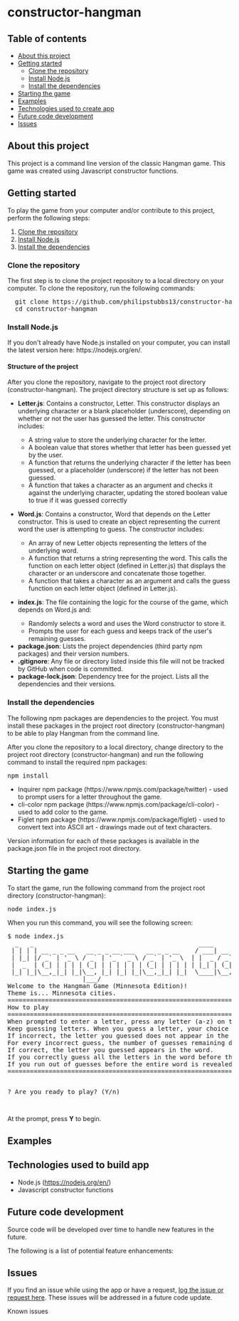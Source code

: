 # constructor-hangman

## Table of contents
  * [About this project](#about-this-project)
  * [Getting started](#contribute)
    * [Clone the repository](#clone-repository)
    * [Install Node.js](#install-node)
    * [Install the dependencies](#dependencies)
  * [Starting the game](#start-game)
  * [Examples](#examples)
  * [Technologies used to create app](#technologies-used)
  * [Future code development](#feature-enhancements)
  * [Issues](#issues)

## <a name="about-this-project"></a> About this project
<p>This project is a command line version of the classic Hangman game. This game was created using Javascript constructor functions.</p>

## <a name="contribute"></a> Getting started
To play the game from your computer and/or contribute to this project, perform the following steps:
  1. [Clone the repository](#clone-repository)
  2. [Install Node.js](#install-node)
  3. [Install the dependencies](#dependencies)

### <a name="clone-repository"></a> Clone the repository
The first step is to clone the project repository to a local directory on your computer. To clone the repository, run the following commands:
<pre>
  git clone https://github.com/philipstubbs13/constructor-hangman.git
  cd constructor-hangman
</pre>

### <a name="install-node"></a> Install Node.js
<p>If you don't already have Node.js installed on your computer, you can install the latest version here: https://nodejs.org/en/.</p>

#### <a name="structure-of-project"></a> Structure of the project
<p>After you clone the repository, navigate to the project root directory (constructor-hangman). The project directory structure is set up as follows:</p>
<ul>
  <li> 
  	<p><b>Letter.js</b>: Contains a constructor, Letter. This constructor displays an underlying character or a blank placeholder             (underscore), depending on whether or not the user has guessed the letter. This constructor includes:</p>
  	<ul>
  		<li>A string value to store the underlying character for the letter.</li>
  		<li>A boolean value that stores whether that letter has been guessed yet by the user.</li>
  		<li>A function that returns the underlying character if the letter has been guessed, or a placeholder (underscore) if the letter has not been guessed.</li>
  		<li>A function that takes a character as an argument and checks it against the underlying character, updating the stored boolean value to true if it was guessed correctly</li>
  	</ul>
  </li>
  <li>
  	<p><b>Word.js</b>: Contains a constructor, Word that depends on the Letter constructor. This is used to create an object representing the current word the user is attempting to guess. The constructor includes:</p>
  	<ul>
  		<li>An array of new Letter objects representing the letters of the underlying word.</li>
  		<li>A function that returns a string representing the word. This calls the function on each letter object (defined in Letter.js) that displays the character or an underscore and concatenate those together.</li>
  		<li>A function that takes a character as an argument and calls the guess function on each letter object (defined in Letter.js).</li>
  	</ul>
  </li>
  <li>
  	<p><b>index.js</b>: The file containing the logic for the course of the game, which depends on Word.js and:</p>
  	<ul>
  		<li>Randomly selects a word and uses the Word constructor to store it.</li>
  		<li>Prompts the user for each guess and keeps track of the user's remaining guesses.</li>
  	</ul>
  </li>
  <li><b>package.json</b>: Lists the project dependencies (third party npm packages) and their version numbers.</li>
  <li><b>.gitignore</b>: Any file or directory listed inside this file will not be tracked by GitHub when code is committed.</li>
  <li><b>package-lock.json</b>: Dependency tree for the project. Lists all the dependencies and their versions.</li>
</ul>

### <a name="dependencies"></a> Install the dependencies
<p>The following npm packages are dependencies to the project. You must install these packages in the project root directory (constructor-hangman) to be able to play Hangman from the command line.</p>
<p>After you clone the repository to a local directory, change directory to the project root directory (constructor-hangman) and run the following command to install the required npm packages:</p>
<pre>npm install</pre>
<ul>
	<li>Inquirer npm package (https://www.npmjs.com/package/twitter) - used to prompt users for a letter throughout the game.</li>
	<li>cli-color npm package (https://www.npmjs.com/package/cli-color) - used to add color to the game.</li>
  	<li>Figlet npm package (https://www.npmjs.com/package/figlet) - used to convert text into ASCII art - drawings made out of text characters.</li>
</ul>
<p>Version information for each of these packages is available in the package.json file in the project root directory.</p>


## <a name="start-game"></a> Starting the game
<p>To start the game, run the following command from the project root directory (constructor-hangman):</p>
<pre>node index.js</pre>
<p>When you run this command, you will see the following screen:</p>
<pre>
$ node index.js
  _   _                                            ____
 | | | | __ _ _ __   __ _ _ __ ___   __ _ _ __    / ___| __ _ _ __ ___   ___
 | |_| |/ _` | '_ \ / _` | '_ ` _ \ / _` | '_ \  | |  _ / _` | '_ ` _ \ / _ \
 |  _  | (_| | | | | (_| | | | | | | (_| | | | | | |_| | (_| | | | | | |  __/
 |_| |_|\__,_|_| |_|\__, |_| |_| |_|\__,_|_| |_|  \____|\__,_|_| |_| |_|\___|
                    |___/
Welcome to the Hangman Game (Minnesota Edition)!
Theme is... Minnesota cities.
==========================================================================================================
How to play
==========================================================================================================
When prompted to enter a letter, press any letter (a-z) on the keyboard to guess a letter.
Keep guessing letters. When you guess a letter, your choice is either correct or incorrect.
If incorrect, the letter you guessed does not appear in the word.
For every incorrect guess, the number of guesses remaining decrease by 1.
If correct, the letter you guessed appears in the word.
If you correctly guess all the letters in the word before the number of guesses remaining reaches 0, you win.
If you run out of guesses before the entire word is revealed, you lose. Game over.
===========================================================================================================

? Are you ready to play? (Y/n)

</pre>
<p>At the prompt, press <b>Y</b> to begin.</p>


## <a name="examples"></a> Examples


## <a name="technologies-used"></a> Technologies used to build app

  * Node.js (https://nodejs.org/en/)
  * Javascript constructor functions

## <a name="feature-enhancements"></a> Future code development
<p>Source code will be developed over time to handle new features in the future.</p>
<p>The following is a list of potential feature enhancements:</p>

## <a name ="Issues"></a> Issues
<p>If you find an issue while using the app or have a request, <a href="https://github.com/philipstubbs13/constructor-hangman/issues/" target="_blank">log the issue or request here</a>. These issues will be addressed in a future code update.</p>

<p>Known issues</p>
<ul>
</ul>

